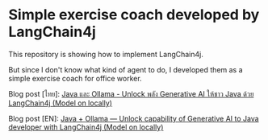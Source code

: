 # Simple exercise coach developed by LangChain4j

This repository is showing how to implement LangChain4j.

But since I don't know what kind of agent to do, I developed them as a simple exercise coach for office worker.

Blog post [ไทย]: [Java และ Ollama - Unlock พลัง Generative AI ให้ชาว Java ด้วย LangChain4j (Model on locally)](https://tpbabparn.medium.com/java-%E0%B9%81%E0%B8%A5%E0%B8%B0-ollama-unlock-%E0%B8%9E%E0%B8%A5%E0%B8%B1%E0%B8%87-generative-ai-%E0%B9%83%E0%B8%AB%E0%B9%89%E0%B8%8A%E0%B8%B2%E0%B8%A7-java-%E0%B8%94%E0%B9%89%E0%B8%A7%E0%B8%A2-langchain4j-model-on-locally-e07fb9fc0160)

Blog post [EN]: [Java + Ollama — Unlock capability of Generative AI to Java developer with LangChain4j (Model on locally)](https://tpbabparn.medium.com/java-ollama-unlock-capability-of-generative-ai-to-java-developer-with-langchain4j-model-on-c814f97d9676)